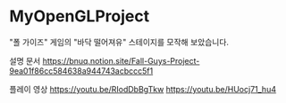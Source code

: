 # MyOpenGLProject

"폴 가이즈" 게임의 "바닥 떨어져유" 스테이지를 모작해 보았습니다.

설명 문서
https://bnuq.notion.site/Fall-Guys-Project-9ea01f86cc584638a944743acbccc5f1

플레이 영상
https://youtu.be/RIodDbBgTkw
https://youtu.be/HUocj71_hu4
